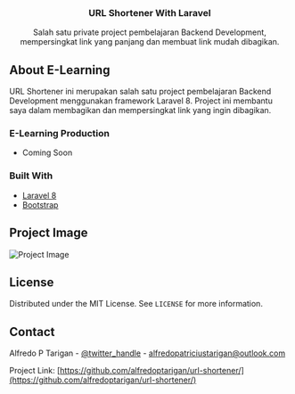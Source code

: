 <!-- PROJECT LOGO -->
<br />
<p align="center">


  <h3 align="center">URL Shortener With Laravel</h3>

  <p align="center">
    Salah satu private project pembelajaran Backend Development, mempersingkat link yang panjang dan membuat link mudah dibagikan.
  </p>
</p>

<!-- ABOUT THE PROJECT -->
## About E-Learning

URL Shortener ini merupakan salah satu project pembelajaran Backend Development menggunakan framework Laravel 8. Project ini membantu saya dalam membagikan dan mempersingkat link yang ingin dibagikan.

### E-Learning Production
* Coming Soon
### Built With

* [Laravel 8](https://laravel.com/)
* [Bootstrap](https://tailwindcss.com/)

<!-- Project Image -->
## Project Image
<img src="https://alfredo.id/alfredo/url-shortener.png" alt="Project Image">

<!-- LICENSE -->
## License
Distributed under the MIT License. See `LICENSE` for more information.

<!-- CONTACT -->
## Contact

Alfredo P Tarigan - [@twitter_handle](https://twitter.com/alfredoptarigan) - alfredopatriciustarigan@outlook.com

Project Link: [https://github.com/alfredoptarigan/url-shortener/](https://github.com/alfredoptarigan/url-shortener/)





